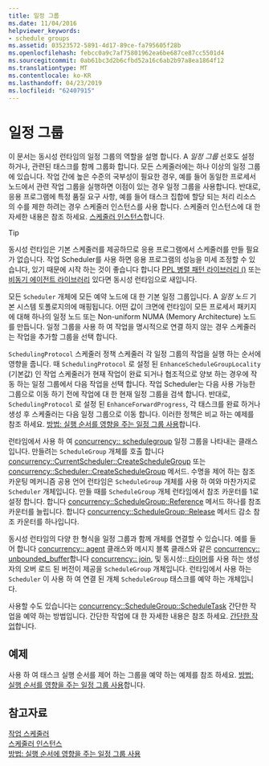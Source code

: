 ```yaml
---
title: 일정 그룹
ms.date: 11/04/2016
helpviewer_keywords:
- schedule groups
ms.assetid: 03523572-5891-4d17-89ce-fa795605f28b
ms.openlocfilehash: febcc0a9c7af75801962ea6be687ce87cc5501d4
ms.sourcegitcommit: 0ab61bc3d2b6cfbd52a16c6ab2b97a8ea1864f12
ms.translationtype: MT
ms.contentlocale: ko-KR
ms.lasthandoff: 04/23/2019
ms.locfileid: "62407915"
---
```

# <a name="schedule-groups"></a>일정 그룹

이 문서는 동시성 런타임의 일정 그룹의 역할을 설명 합니다. A *일정 그룹* 선호도 설정 하거나, 관련된 태스크를 함께 그룹화 합니다. 모든 스케줄러에는 하나 이상의 일정 그룹에 있습니다. 작업 간에 높은 수준의 국부성이 필요한 경우, 예를 들어 동일한 프로세서 노드에서 관련 작업 그룹을 실행하면 이점이 있는 경우 일정 그룹을 사용합니다. 반대로, 응용 프로그램에 특정 품질 요구 사항, 예를 들어 태스크 집합에 할당 되는 처리 리소스의 수를 제한 하려는 경우 스케줄러 인스턴스를 사용 합니다. 스케줄러 인스턴스에 대 한 자세한 내용은 참조 하세요. [스케줄러 인스턴스](../../parallel/concrt/scheduler-instances.md)합니다.

> [!TIP]
>  동시성 런타임은 기본 스케줄러를 제공하므로 응용 프로그램에서 스케줄러를 만들 필요가 없습니다. 작업 Scheduler를 사용 하면 응용 프로그램의 성능을 미세 조정할 수 있습니다, 있기 때문에 시작 하는 것이 좋습니다 합니다 [PPL 병렬 패턴 라이브러리 ()](../../parallel/concrt/parallel-patterns-library-ppl.md) 또는 [비동기 에이전트 라이브러리](../../parallel/concrt/asynchronous-agents-library.md) 있다면 동시성 런타임으로 새입니다.

모든 `Scheduler` 개체에 모든 예약 노드에 대 한 기본 일정 그룹입니다. A *일정 노드* 기본 시스템 토폴로지의에 매핑됩니다. 어떤 값이 크면에 런타임이 모든 프로세서 패키지에 대해 하나의 일정 노드 또는 Non-uniform NUMA (Memory Architecture) 노드를 만듭니다. 일정 그룹을 사용 하 여 작업을 명시적으로 연결 하지 않는 경우 스케줄러는 작업을 추가할 그룹을 선택 합니다.

`SchedulingProtocol` 스케줄러 정책 스케줄러 각 일정 그룹의 작업을 실행 하는 순서에 영향을 줍니다. 때 `SchedulingProtocol` 로 설정 된 `EnhanceScheduleGroupLocality` (기본값) 인 작업 스케줄러가 현재 작업이 완료 되거나 협조적으로 양보 하는 경우에 작동 하는 일정 그룹에서 다음 작업을 선택 합니다. 작업 Scheduler는 다음 사용 가능한 그룹으로 이동 하기 전에 작업에 대 한 현재 일정 그룹을 검색 합니다. 반대로, `SchedulingProtocol` 로 설정 된 `EnhanceForwardProgress`, 각 태스크를 완료 하거나 생성 후 스케줄러는 다음 일정 그룹으로 이동 합니다. 이러한 정책은 비교 하는 예제를 참조 하세요. [방법: 실행 순서를 영향을 주는 일정 그룹 사용](../../parallel/concrt/how-to-use-schedule-groups-to-influence-order-of-execution.md)합니다.

런타임에서 사용 하 여 [concurrency:: schedulegroup](../../parallel/concrt/reference/schedulegroup-class.md) 일정 그룹을 나타내는 클래스입니다. 만들려는 `ScheduleGroup` 개체를 호출 합니다 [concurrency::CurrentScheduler::CreateScheduleGroup](reference/currentscheduler-class.md#createschedulegroup) 또는 [concurrency::Scheduler::CreateScheduleGroup](reference/scheduler-class.md#createschedulegroup) 메서드. 수명을 제어 하는 참조 카운팅 메커니즘 공용 언어 런타임은 `ScheduleGroup` 개체를 사용 하 여와 마찬가지로 `Scheduler` 개체입니다. 만들 때를 `ScheduleGroup` 개체 런타임에서 참조 카운터를 1로 설정 합니다. 합니다 [concurrency::ScheduleGroup::Reference](reference/schedulegroup-class.md#reference) 메서드 하나를 참조 카운터를 늘립니다. 합니다 [concurrency::ScheduleGroup::Release](reference/schedulegroup-class.md#release) 메서드 감소 참조 카운터를 하나입니다.

동시성 런타임의 다양 한 형식을 일정 그룹과 함께 개체를 연결할 수 있습니다. 예를 들어 합니다 [concurrency:: agent](../../parallel/concrt/reference/agent-class.md) 클래스와 메시지 블록 클래스와 같은 [concurrency:: unbounded_buffer](reference/unbounded-buffer-class.md)합니다 [concurrency:: join](../../parallel/concrt/reference/join-class.md), 및 동시성::[ 타이머](reference/timer-class.md)를 사용 하는 생성자의 오버 로드 된 버전이 제공을 `ScheduleGroup` 개체입니다. 런타임에서 사용 하는 `Scheduler` 이 사용 하 여 연결 된 개체 `ScheduleGroup` 태스크를 예약 하는 개체입니다.

사용할 수도 있습니다는 [concurrency::ScheduleGroup::ScheduleTask](reference/schedulegroup-class.md#scheduletask) 간단한 작업을 예약 하는 방법입니다. 간단한 작업에 대 한 자세한 내용은 참조 하세요. [간단한 작업](../../parallel/concrt/lightweight-tasks.md)합니다.

## <a name="example"></a>예제

사용 하 여 태스크 실행 순서를 제어 하는 그룹을 예약 하는 예제를 참조 하세요. [방법: 실행 순서를 영향을 주는 일정 그룹 사용](../../parallel/concrt/how-to-use-schedule-groups-to-influence-order-of-execution.md)합니다.

## <a name="see-also"></a>참고자료

[작업 스케줄러](../../parallel/concrt/task-scheduler-concurrency-runtime.md)<br/>
[스케줄러 인스턴스](../../parallel/concrt/scheduler-instances.md)<br/>
[방법: 실행 순서에 영향을 주는 일정 그룹 사용](../../parallel/concrt/how-to-use-schedule-groups-to-influence-order-of-execution.md)
